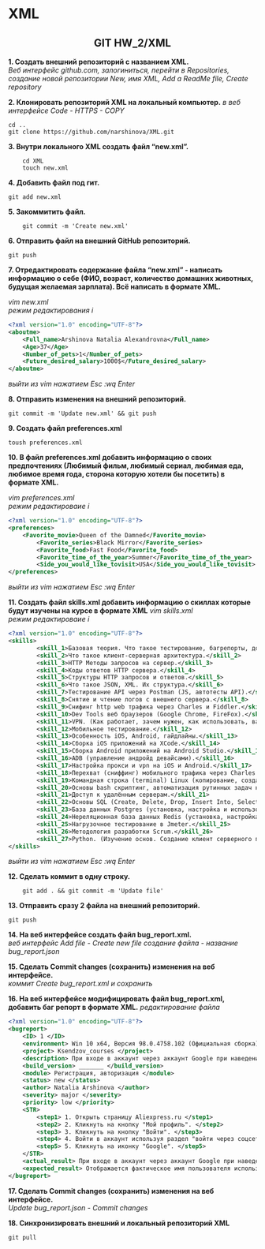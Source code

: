 # XML
<h2 align="center">GIT HW_2/XML</h2>

**1. Создать внешний репозиторий c названием XML.**<br>
<i>Веб интерфейс github.com, залогиниться, перейти в Repositories, создание новой репозитории New, имя XML, Add a ReadMe file, Create repository</i>

**2. Клонировать репозиторий XML на локальный компьютер.**
<i>в веб интерфейсе Code - HTTPS - COPY</i>

    cd ..
    git clone https://github.com/narshinova/XML.git
**3. Внутри локального XML создать файл “new.xml”.**<br>
```
    cd XML
    touch new.xml
```
**4. Добавить файл под гит.**
    
    git add new.xml
    
**5. Закоммитить файл.**<br>
```
    git commit -m 'Create new.xml'
```
**6. Отправить файл на внешний GitHub репозиторий.**
```
git push
```
**7. Отредактировать содержание файла “new.xml” - написать информацию о себе (ФИО, возраст, количество домашних животных, будущая желаемая зарплата). Всё написать в формате XML.**

<i>vim new.xml<br>
режим редактирования i</i>
```xml
<?xml version="1.0" encoding="UTF-8"?>
<aboutme>
	<Full_name>Arshinova Natalia Alexandrovna</Full_name>
	<Age>37</Age>
	<Number_of_pets>1</Number_of_pets>
	<Future_desired_salary>1000$</Future_desired_salary>
</aboutme>
```
<i>выйти из vim нажатием Esc :wq Enter</i>

**8. Отправить изменения на внешний репозиторий.**
```
git commit -m 'Update new.xml' && git push
```
**9. Создать файл preferences.xml**
```
toush preferences.xml
```
**10. В файл preferences.xml добавить информацию о своих предпочтениях (Любимый фильм, любимый сериал, любимая еда, любимое время года, сторона которую хотели бы посетить) в формате XML.**

<i>vim preferences.xml<br>
режим редактироваие i</i>
```xml
<?xml version="1.0" encoding="UTF-8"?>
<preferences>
	<Favorite_movie>Queen of the Damned</Favorite_movie>
        <Favorite_series>Black Mirror</Favorite_series>
        <Favorite_food>Fast Food</Favorite_food>
        <Favorite_time_of_the_year>Summer</Favorite_time_of_the_year>
        <Side_you_would_like_tovisit>USA</Side_you_would_like_tovisit>
</preferences>	
```
<i>выйти из vim нажатием Esc :wq Enter</i>

**11. Создать файл skills.xml добавить информацию о скиллах которые будут изучены на курсе в формате XML**
<i>vim skills.xml<br>
режим редактироваие i</i>
```xml
<?xml version="1.0" encoding="UTF-8"?>
<skills>
        <skill_1>Базовая теория. Что такое тестирование, багрепорты, документация, виды, методы, направления тестирования и т.п. SDLC, STLC.</skill_1>
        <skill_2>Что такое клиент-серверная архитектура.</skill_2>
        <skill_3>HTTP Методы запросов на сервер.</skill_3>
        <skill_4>Коды ответов HTTP сервера.</skill_4>
        <skill_5>Структуры HTTP запросов и ответов.</skill_5>
        <skill_6>Что такое JSON, XML. Их структура.</skill_6>
        <skill_7>Тестирование API через Postman (JS, автотесты API).</skill_7>
        <skill_8>Снятие и чтение логов c внешнего сервера.</skill_8>
        <skill_9>Снифинг http web трафика через Charles и Fiddler.</skill_9>
        <skill_10>Dev Tools веб браузеров (Google Chrome, FireFox).</skill_10>
        <skill_11>VPN. (Как работает, зачем нужен, как использовать, варианты инструментов)</skill_11>
        <skill_12>Мобильное тестирование.</skill_12>
        <skill_13>Особенность iOS, Android, гайдлайны.</skill_13>
        <skill_14>Сборка iOS приложений на XCode.</skill_14>
        <skill_15>Сборка Android приложений на Android Studio.</skill_15>
        <skill_16>ADB (управление андройд девайсами).</skill_16>
        <skill_17>Настройка прокси и vpn на iOS и Android.</skill_17>
        <skill_18>Перехват (сниффинг) мобильного трафика через Charles и Fiddler на iOS и Android.</skill_18>
        <skill_19>Командная строка (terminal) Linux (копирование, создание, просмотр, перемещение файлов на серверах без графического интерфейса)</skill_19>
        <skill_20>Основы bash скриптинг, автоматизация рутинных задач на сервере.</skill_20>
        <skill_21>Доступ к удалённым серверам.</skill_21>
        <skill_22>Основы SQL (Create, Delete, Drop, Insert Into, Select, From, Where, Join).</skill_22>
        <skill_23>База данных Postgres (установка, настройка и использование).</skill_23>
        <skill_24>Нереляционная база данных Redis (установка, настройка и использование).</skill_24>
        <skill_25>Нагрузочное тестирование в Jmeter.</skill_25>
        <skill_26>Методология разработки Scrum.</skill_26>
        <skill_27>Python. (Изучение основ. Создание клиент серверного приложения)</skill_27>
</skills>
```
<i>выйти из vim нажатием Esc :wq Enter</i>

**12. Сделать коммит в одну строку.**
```
    git add . && git commit -m 'Update file'
```
**13. Отправить сразу 2 файла на внешний репозиторий.**

    git push
    
**14. На веб интерфейсе создать файл bug_report.xml.**<br>
<i>веб интерфейс Add file - Create new file создание файла - название bug_report.json</i>

**15. Сделать Commit changes (сохранить) изменения на веб интерфейсе.**<br>
<i>коммит Create bug_report.xml и сохранить</i>

**16. На веб интерфейсе модифицировать файл bug_report.xml, добавить баг репорт в формате XML.**
<i>редактирование файла</i>
```xml
<?xml version="1.0" encoding="UTF-8"?>
<bugreport>
	<ID> 1 </ID>
	<environment> Win 10 x64, Версия 98.0.4758.102 (Официальная сборка), (64 бит)</environment>
	<project> Ksendzov_courses </project>
	<description> При входе в аккаунт через аккаунт Google при наведении курсора на иконку "Мой профиль" отображается 	некоректное имя аккаунта </description>
	<build_version> _______ </build_version>
	<module> Регистрация, авторизация </module>
	<status> new </status> 
	<author> Natalia Arshinova </author> 
	<severity> major </severity>
	<priority> low </priority>
	<STR> 
 	 	<step1> 1. Открыть страницу Aliexpress.ru </step1>
  		<step2> 2. Кликнуть на кнопку "Мой профиль". </step2>
 		<step3> 3. Кликнуть на кнопку "Войти". </step3>
  		<step4> 4. Войти в аккаунт используя раздел "войти через соцсети". </step4>
  		<step5> 5. Кликнуть на иконку "Google". </step5> 
	</STR>
	<actual_result> При входе в аккаунт через аккаунт Google при наведении курсора на иконку "Мой профиль" отображается 	сообщение "и снова здравствуйте, google". </actual_result>
	<expected_result> Отображается фактическое имя пользователя использованное в сервисах Google. </expected_result>
</bugreport>
```
**17. Сделать Commit changes (сохранить) изменения на веб интерфейсе.**<br>
<i>Update bug_report.json - Commit changes</i>

**18. Синхронизировать внешний и локальный репозиторий XML**

    git pull
